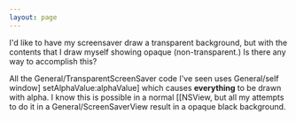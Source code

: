 ```yaml
---
layout: page
---
```


I'd like to have my screensaver draw a transparent background, but with the contents that I draw myself showing opaque (non-transparent.) Is there any way to accomplish this?

All the General/TransparentScreenSaver code I've seen uses     General/self window] setAlphaValue:alphaValue] which causes **everything** to be drawn with alpha. I know this is possible in a normal [[NSView, but all my attempts to do it in a General/ScreenSaverView result in a opaque black background.